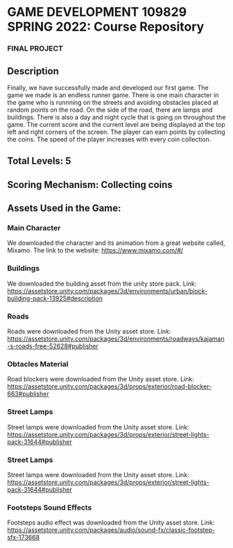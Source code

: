 # GAME DEVELOPMENT 109829 SPRING 2022: Course Repository #
### FINAL PROJECT ###


## Description ## 
Finally, we have successfully made and developed our first game. The game we made is an endless runner game. There is one main character in the game who is runnning on the streets and avoiding obstacles placed at random points on the road. On the side of the road, there are lamps and buildings. There is also a day and night cycle that is going on throughout the game. The current score and the current level are being displayed at the top left and right corners of the screen. The player can earn points by collecting the coins. The speed of the player increases with every coin collection.  


## Total Levels: 5 ##


## Scoring Mechanism: Collecting coins ##


## Assets Used in the Game: ##

### Main Character ###
We downloaded the character and its animation from a great website called, Mixamo. 
The link to the website: https://www.mixamo.com/#/


### Buildings ###
We downloaded the building asset from the unity store pack.
Link: https://assetstore.unity.com/packages/3d/environments/urban/block-building-pack-13925#description


### Roads ###
Roads were downloaded from the Unity asset store.
Link: https://assetstore.unity.com/packages/3d/environments/roadways/kajaman-s-roads-free-52628#publisher


### Obtacles Material ###
Road blockers were downloaded from the Unity asset store.
Link: https://assetstore.unity.com/packages/3d/props/exterior/road-blocker-663#publisher


### Street Lamps ###
Street lamps were downloaded from the Unity asset store.
Link: https://assetstore.unity.com/packages/3d/props/exterior/street-lights-pack-31644#publisher


### Street Lamps ###
Street lamps were downloaded from the Unity asset store.
Link: https://assetstore.unity.com/packages/3d/props/exterior/street-lights-pack-31644#publisher


### Footsteps Sound Effects ###
Footsteps audio effect was downloaded from the Unity asset store.
Link: https://assetstore.unity.com/packages/audio/sound-fx/classic-footstep-sfx-173668
